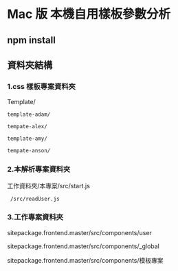 # Mac 版 本機自用樣板參數分析

## npm install

## 資料夾結構

### 1.css 樣板專案資料夾

Template/

    template-adam/

    tempate-alex/

    template-amy/

    tempate-anson/

### 2.本解析專案資料夾

工作資料夾/本專案/src/start.js

     /src/readUser.js

### 3.工作專案資料夾

sitepackage.frontend.master/src/components/user

sitepackage.frontend.master/src/components/\_global

sitepackage.frontend.master/src/components/模板專案
